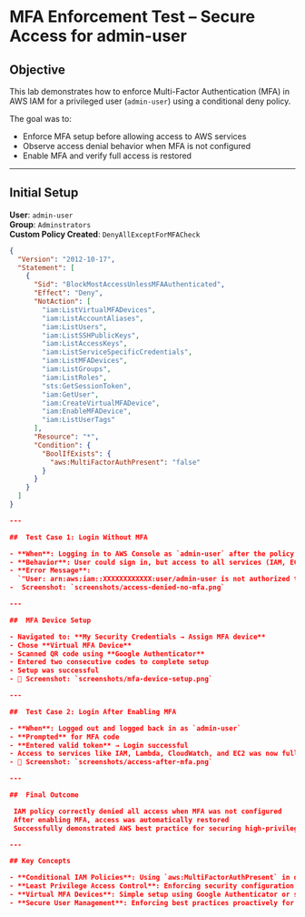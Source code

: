 # MFA Enforcement Test – Secure Access for admin-user

##  Objective
This lab demonstrates how to enforce Multi-Factor Authentication (MFA) in AWS IAM for a privileged user (`admin-user`) using a conditional deny policy.

The goal was to:
- Enforce MFA setup before allowing access to AWS services
- Observe access denial behavior when MFA is not configured
- Enable MFA and verify full access is restored

---

##  Initial Setup

**User**: `admin-user`  
**Group**: `Adminstrators`  
**Custom Policy Created**: `DenyAllExceptForMFACheck`

```json
{
  "Version": "2012-10-17",
  "Statement": [
    {
      "Sid": "BlockMostAccessUnlessMFAAuthenticated",
      "Effect": "Deny",
      "NotAction": [
        "iam:ListVirtualMFADevices",
        "iam:ListAccountAliases",
        "iam:ListUsers",
        "iam:ListSSHPublicKeys",
        "iam:ListAccessKeys",
        "iam:ListServiceSpecificCredentials",
        "iam:ListMFADevices",
        "iam:ListGroups",
        "iam:ListRoles",
        "sts:GetSessionToken",
        "iam:GetUser",
        "iam:CreateVirtualMFADevice",
        "iam:EnableMFADevice",
        "iam:ListUserTags"
      ],
      "Resource": "*",
      "Condition": {
        "BoolIfExists": {
          "aws:MultiFactorAuthPresent": "false"
        }
      }
    }
  ]
}

---

##  Test Case 1: Login Without MFA

- **When**: Logging in to AWS Console as `admin-user` after the policy was attached  
- **Behavior**: User could sign in, but access to all services (IAM, EC2, Lambda, etc.) was denied  
- **Error Message**:  
  `"User: arn:aws:iam::XXXXXXXXXXXX:user/admin-user is not authorized to perform: iam:ListUsers because no identity-based policy allows the iam:ListUsers action"`  
-  Screenshot: `screenshots/access-denied-no-mfa.png`

---

##  MFA Device Setup

- Navigated to: **My Security Credentials → Assign MFA device**  
- Chose **Virtual MFA Device**  
- Scanned QR code using **Google Authenticator**  
- Entered two consecutive codes to complete setup  
- Setup was successful  
- 📸 Screenshot: `screenshots/mfa-device-setup.png`

---

##  Test Case 2: Login After Enabling MFA

- **When**: Logged out and logged back in as `admin-user`  
- **Prompted** for MFA code  
- **Entered valid token** → Login successful  
- Access to services like IAM, Lambda, CloudWatch, and EC2 was now fully functional  
- 📸 Screenshot: `screenshots/access-after-mfa.png`

---

##  Final Outcome

 IAM policy correctly denied all access when MFA was not configured  
 After enabling MFA, access was automatically restored  
 Successfully demonstrated AWS best practice for securing high-privilege users with enforced MFA

---

## Key Concepts

- **Conditional IAM Policies**: Using `aws:MultiFactorAuthPresent` in deny statements  
- **Least Privilege Access Control**: Enforcing security configuration prerequisites  
- **Virtual MFA Devices**: Simple setup using Google Authenticator or similar apps  
- **Secure User Management**: Enforcing best practices proactively for sensitive users